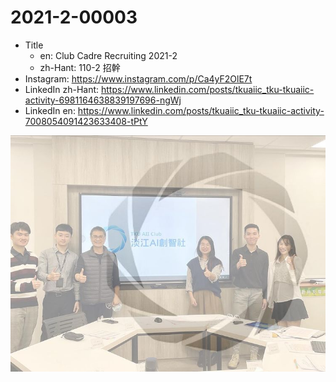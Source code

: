 # 2021-2-00003

* Title
	* en: Club Cadre Recruiting 2021-2
	* zh-Hant: 110-2 招幹
* Instagram: https://www.instagram.com/p/Ca4yF2OlE7t
* LinkedIn zh-Hant: https://www.linkedin.com/posts/tkuaiic_tku-tkuaiic-activity-6981164638839197696-ngWj
* LinkedIn en: https://www.linkedin.com/posts/tkuaiic_tku-tkuaiic-activity-7008054091423633408-tPtY

![main image in zh-Hant](./2021-2-00003_zh-hant.jpg)
